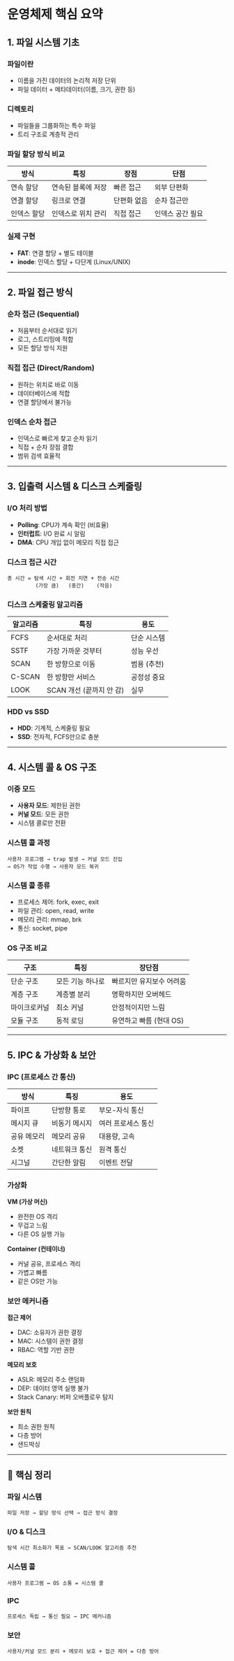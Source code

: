 # 운영체제 핵심 요약

## 1. 파일 시스템 기초

### 파일이란
- 이름을 가진 데이터의 논리적 저장 단위
- 파일 데이터 + 메타데이터(이름, 크기, 권한 등)

### 디렉토리
- 파일들을 그룹화하는 특수 파일
- 트리 구조로 계층적 관리

### 파일 할당 방식 비교

| 방식 | 특징 | 장점 | 단점 |
|------|------|------|------|
| 연속 할당 | 연속된 블록에 저장 | 빠른 접근 | 외부 단편화 |
| 연결 할당 | 링크로 연결 | 단편화 없음 | 순차 접근만 |
| 인덱스 할당 | 인덱스로 위치 관리 | 직접 접근 | 인덱스 공간 필요 |

### 실제 구현
- **FAT**: 연결 할당 + 별도 테이블
- **inode**: 인덱스 할당 + 다단계 (Linux/UNIX)

---

## 2. 파일 접근 방식

### 순차 접근 (Sequential)
- 처음부터 순서대로 읽기
- 로그, 스트리밍에 적합
- 모든 할당 방식 지원

### 직접 접근 (Direct/Random)
- 원하는 위치로 바로 이동
- 데이터베이스에 적합
- 연결 할당에서 불가능

### 인덱스 순차 접근
- 인덱스로 빠르게 찾고 순차 읽기
- 직접 + 순차 장점 결합
- 범위 검색 효율적

---

## 3. 입출력 시스템 & 디스크 스케줄링

### I/O 처리 방법
- **Polling**: CPU가 계속 확인 (비효율)
- **인터럽트**: I/O 완료 시 알림
- **DMA**: CPU 개입 없이 메모리 직접 접근

### 디스크 접근 시간
```
총 시간 = 탐색 시간 + 회전 지연 + 전송 시간
         (가장 큼)   (중간)    (작음)
```

### 디스크 스케줄링 알고리즘

| 알고리즘 | 특징 | 용도 |
|----------|------|------|
| FCFS | 순서대로 처리 | 단순 시스템 |
| SSTF | 가장 가까운 것부터 | 성능 우선 |
| SCAN | 한 방향으로 이동 | 범용 (추천) |
| C-SCAN | 한 방향만 서비스 | 공정성 중요 |
| LOOK | SCAN 개선 (끝까지 안 감) | 실무 |

### HDD vs SSD
- **HDD**: 기계적, 스케줄링 필요
- **SSD**: 전자적, FCFS만으로 충분

---

## 4. 시스템 콜 & OS 구조

### 이중 모드
- **사용자 모드**: 제한된 권한
- **커널 모드**: 모든 권한
- 시스템 콜로만 전환

### 시스템 콜 과정
```
사용자 프로그램 → trap 발생 → 커널 모드 진입 
→ OS가 작업 수행 → 사용자 모드 복귀
```

### 시스템 콜 종류
- 프로세스 제어: fork, exec, exit
- 파일 관리: open, read, write
- 메모리 관리: mmap, brk
- 통신: socket, pipe

### OS 구조 비교

| 구조 | 특징 | 장단점 |
|------|------|--------|
| 단순 구조 | 모든 기능 하나로 | 빠르지만 유지보수 어려움 |
| 계층 구조 | 계층별 분리 | 명확하지만 오버헤드 |
| 마이크로커널 | 최소 커널 | 안정적이지만 느림 |
| 모듈 구조 | 동적 로딩 | 유연하고 빠름 (현대 OS) |

---

## 5. IPC & 가상화 & 보안

### IPC (프로세스 간 통신)

| 방식 | 특징 | 용도 |
|------|------|------|
| 파이프 | 단방향 통로 | 부모-자식 통신 |
| 메시지 큐 | 비동기 메시지 | 여러 프로세스 통신 |
| 공유 메모리 | 메모리 공유 | 대용량, 고속 |
| 소켓 | 네트워크 통신 | 원격 통신 |
| 시그널 | 간단한 알림 | 이벤트 전달 |

### 가상화

**VM (가상 머신)**
- 완전한 OS 격리
- 무겁고 느림
- 다른 OS 실행 가능

**Container (컨테이너)**
- 커널 공유, 프로세스 격리
- 가볍고 빠름
- 같은 OS만 가능

### 보안 메커니즘

**접근 제어**
- DAC: 소유자가 권한 결정
- MAC: 시스템이 권한 결정
- RBAC: 역할 기반 권한

**메모리 보호**
- ASLR: 메모리 주소 랜덤화
- DEP: 데이터 영역 실행 불가
- Stack Canary: 버퍼 오버플로우 탐지

**보안 원칙**
- 최소 권한 원칙
- 다층 방어
- 샌드박싱

---

## 🎯 핵심 정리

### 파일 시스템
```
파일 저장 → 할당 방식 선택 → 접근 방식 결정
```

### I/O & 디스크
```
탐색 시간 최소화가 목표 → SCAN/LOOK 알고리즘 추천
```

### 시스템 콜
```
사용자 프로그램 ↔ OS 소통 = 시스템 콜
```

### IPC
```
프로세스 독립 → 통신 필요 → IPC 메커니즘
```

### 보안
```
사용자/커널 모드 분리 + 메모리 보호 + 접근 제어 = 다층 방어
```